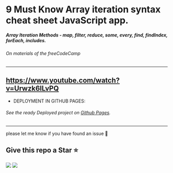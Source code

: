 # 9 Must Know Array iteration syntax cheat sheet JavaScript app.

##### Array Iteration Methods - map, filter, reduce, some, every, find, findIndex, forEach, includes.
###### On materials of the freeCodeCamp 
---
https://www.youtube.com/watch?v=Urwzk6ILvPQ
---
* DEPLOYMENT IN GITHUB PAGES:
###### See the ready Deployed project on [Github Pages](https://hacking-nassa-with-html.github.io/Array_iteration_cheatsheet/).

---
please let me know if you have found an issue :handshake:

####
Give this repo a Star :star:
---
![](https://github.com/Hacking-NASSA-with-HTML/Array_iteration_cheatsheet/star.gif)
![](https://hacking-nassa-with-html.github.io/Array_iteration_cheatsheet/star.gif)

